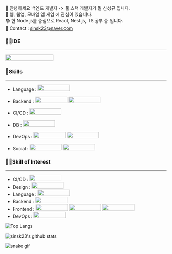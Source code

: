👋 안녕하세요 백엔드 개발자 -> 풀 스택 개발자가 될 신성규 입니다.
</br>
👀 웹, 웹앱, 모바일 앱 게임 에 관심이 있습니다.
</br>
📚 현 Node.js를 중심으로 React, Nest.js, TS 공부 중 입니다.
</br>
👨 Contact : sinsk23@naver.com

### 👩‍💻IDE

------------

<img src="https://img.shields.io/badge/Visual studio code-7952B3?style=for-the-badge&logo=Visual studio code&logoColor=white" width="150" height="20"/>

### 🌟Skills

------------

- Language : <img src="https://img.shields.io/badge/Javascript-F7DF1E?style=for-the-badge&logo=Javascript&logoColor=black" width="100" height="20"/>
    
- Backend : <img src= "https://img.shields.io/badge/Node.js-339933?style=for-the-badge&logo=nodedotjs&logoColor=white" width="100" height="20"/> <img src= "https://img.shields.io/badge/Express.js-000000?style=for-the-badge&logo=express&logoColor=white" width="100" height="20"/> 
  
  
- CI/CD : <img src="https://img.shields.io/badge/Jenkins-F80000?style=for-the-badge&logo=Jenkins&logoColor=white" width="100" height="20"/>
  
- DB : <img src="https://img.shields.io/badge/MySQL-005C84?style=for-the-badge&logo=mysql&logoColor=white" width="100" height="20"/>
  
- DevOps : 
  <img src="https://img.shields.io/badge/Amazon_AWS-FF9900?style=for-the-badge&logo=amazonaws&logoColor=white" width="100" height="20"/>
  <img src="https://img.shields.io/badge/Nginx-009639?style=for-the-badge&logo=nginx&logoColor=white" width="100" height="20"/>
- Social : <img src= "https://img.shields.io/badge/GitHub-100000?style=for-the-badge&logo=github&logoColor=white" width="100" height="20"/> <img src= "https://img.shields.io/badge/Notion-000000?style=for-the-badge&logo=notion&logoColor=white" width="100" height="20"/>
 
 

### 👨‍💻Skill of Interest

------------


- CI/CD : <img src="https://img.shields.io/badge/GitHub_Actions-2088FF?style=for-the-badge&logo=github-actions&logoColor=white" width="100" height="20"/>
- Design : <img src="https://img.shields.io/badge/Figma-F05032?style=for-the-badge&logo=Figma&logoColor=white" width="100" height="20"/>
- Language : <img src= "https://img.shields.io/badge/TypeScript-007ACC?style=for-the-badge&logo=typescript&logoColor=white" width="100" height="20"/>  
- Backend : <img src = "https://img.shields.io/badge/nestjs-E0234E?style=for-the-badge&logo=nestjs&logoColor=white" width="100" height="20"/>
- Frontend : <img src = "https://img.shields.io/badge/React-20232A?style=for-the-badge&logo=react&logoColor=61DAFB" width="100" height="20"/> <img src = "https://img.shields.io/badge/Redux-593D88?style=for-the-badge&logo=redux&logoColor=white" width="100" height="20"/> <img src = "https://img.shields.io/badge/Vue.js-35495E?style=for-the-badge&logo=vuedotjs&logoColor=4FC08D" width="100" height="20"/>
- DevOps : <img src = "https://img.shields.io/badge/Docker-2CA5E0?style=for-the-badge&logo=docker&logoColor=white" width="100" height="20"/> 

![Top Langs](https://github-readme-stats.vercel.app/api/top-langs/?username=sinsk23&layout=compact&theme=tokyonight)

![sinsk23's github stats](https://github-readme-stats.vercel.app/api?username=sinsk23&show_icons=true&theme=tokyonight)

![snake gif](https://github.com/sinsk23/sinsk23/blob/output/github-contribution-grid-snake.svg)

<!---
sinsk23/sinsk23 is a ✨ special ✨ repository because its `README.md` (this file) appears on your GitHub profile.
You can click the Preview link to take a look at your changes.
--->
